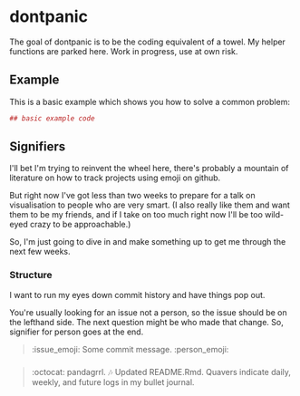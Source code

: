 <!-- README.md is generated from README.Rmd. Please edit that file -->
dontpanic
=========

The goal of dontpanic is to be the coding equivalent of a towel. My helper functions are parked here. Work in progress, use at own risk.

Example
-------

This is a basic example which shows you how to solve a common problem:

``` r
## basic example code
```

Signifiers
----------

I'll bet I'm trying to reinvent the wheel here, there's probably a mountain of literature on how to track projects using emoji on github.

But right now I've got less than two weeks to prepare for a talk on visualisation to people who are very smart. (I also really like them and want them to be my friends, and if I take on too much right now I'll be too wild-eyed crazy to be approachable.)

So, I'm just going to dive in and make something up to get me through the next few weeks.

### Structure

I want to run my eyes down commit history and have things pop out.

You're usually looking for an issue not a person, so the issue should be on the lefthand side. The next question might be who made that change. So, signifier for person goes at the end.

> :issue\_emoji: Some commit message. :person\_emoji:

### 

> :octocat: pandagrrl. :notes: Updated README.Rmd. Quavers indicate daily, weekly, and future logs in my bullet journal.

